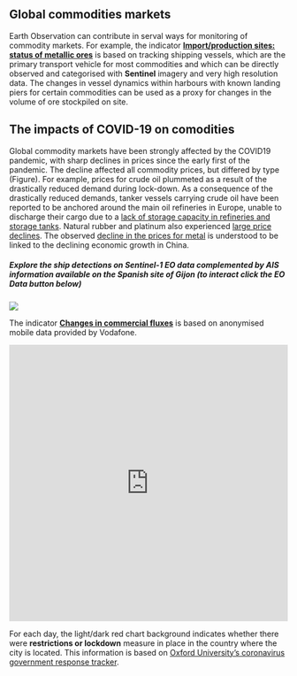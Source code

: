 ##  Global commodities markets

Earth Observation can contribute in serval ways for monitoring of commodity markets. For example, the indicator [**Import/production sites: status of metallic ores**](https://race.esa.int/?country=ES&indicator=E1_S2&poi=ES7-E1_S2) is based on tracking shipping vessels, which are the primary transport vehicle for most commodities and which can be directly observed and categorised with **Sentinel** imagery and very high resolution data. The changes in vessel dynamics within harbours with known landing piers for certain commodities can be  used as a proxy for changes in the volume of ore stockpiled on site.


## The impacts of COVID-19 on comodities
Global commodity markets have been strongly affected by the COVID19 pandemic, with sharp declines in prices since the early first of the pandemic. The decline affected all commodity prices, but differed by type (Figure). For example, prices for crude oil plummeted as a result of the drastically reduced demand during lock-down. As a consequence of the drastically reduced demands, tanker vessels carrying crude oil have been reported to be anchored around the main oil refineries in Europe, unable to discharge their cargo due to a [lack of storage capacity in refineries and storage tanks](https://www.reuters.com/article/global-oil-europe-tanker/tankers-pile-up-off-europes-coast-as-onshore-storage-sites-hit-limit-idUSL5N2C32X0). Natural rubber and platinum also experienced [large price declines](https://openknowledge.worldbank.org/bitstream/handle/10986/33624/CMO-April-2020.pdf). The observed [decline in the prices for metal](https://www.worldbank.org/en/news/feature/2020/04/23/coronavirus-shakes-commodity-markets) is understood to be linked to the declining economic growth in China. 



##### Explore the ship detections on Sentinel-1 EO data complemented by AIS information available on the Spanish site of Gijon (to interact click the EO Data button below)

<img src="./eodash-data/stories/E1.gif" heigth="300">

The indicator [**Changes in commercial fluxes**](https://race.esa.int/?country=ES&indicator=E13n&poi=ES7-E13n) is based on anonymised mobile data provided by Vodafone. 

<iframe title="Prices for almost all commodities have fallen since the start of the year" aria-label="chart" id="datawrapper-chart-PNmee" src="https://datawrapper.dwcdn.net/PNmee/3/" scrolling="no" frameborder="0" style="width: 0; min-width: 100% !important; border: none;" height="500"></iframe>


For each day, the light/dark red chart background indicates whether there were **restrictions or lockdown** measure in place in the country where the city is located. This information is based on [Oxford University’s coronavirus government response tracker](https://covidtracker.bsg.ox.ac.uk/). 



